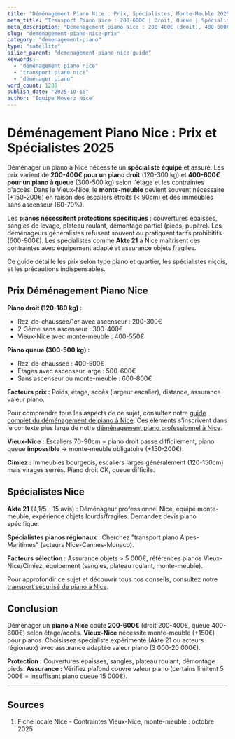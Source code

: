 ```yaml
---
title: "Déménagement Piano Nice : Prix, Spécialistes, Monte-Meuble 2025"
meta_title: "Transport Piano Nice : 200-600€ | Droit, Queue | Spécialistes"
meta_description: "Déménagement piano Nice : 200-400€ (droit), 400-600€ (queue). Spécialistes, monte-meuble Vieux-Nice +150€, protection. Akte 21. Guide."
slug: "demenagement-piano-nice-prix"
category: "demenagement-piano"
type: "satellite"
pilier_parent: "demenagement-piano-nice-guide"
keywords:
  - "déménagement piano nice"
  - "transport piano nice"
  - "déménager piano"
word_count: 1200
publish_date: "2025-10-16"
author: "Équipe Moverz Nice"
---
```


# Déménagement Piano Nice : Prix et Spécialistes 2025

Déménager un piano à Nice nécessite un **spécialiste équipé** et assuré. Les prix varient de **200-400€ pour un piano droit** (120-300 kg) et **400-600€ pour un piano à queue** (300-500 kg) selon l'étage et les contraintes d'accès. Dans le Vieux-Nice, le **monte-meuble** devient souvent nécessaire (+150-200€) en raison des escaliers étroits (< 90cm) et des immeubles sans ascenseur (60-70%).

Les **pianos nécessitent protections spécifiques** : couvertures épaisses, sangles de levage, plateau roulant, démontage partiel (pieds, pupitre). Les déménageurs généralistes refusent souvent ou pratiquent tarifs prohibitifs (600-900€). Les spécialistes comme **Akte 21** à Nice maîtrisent ces contraintes avec équipement adapté et assurance objets fragiles.

Ce guide détaille les prix selon type piano et quartier, les spécialistes niçois, et les précautions indispensables.

## Prix Déménagement Piano Nice

**Piano droit (120-180 kg) :**
- Rez-de-chaussée/1er avec ascenseur : 200-300€
- 2-3ème sans ascenseur : 300-400€
- Vieux-Nice avec monte-meuble : 400-550€

**Piano queue (300-500 kg) :**
- Rez-de-chaussée : 400-500€
- Étages avec ascenseur large : 500-600€
- Sans ascenseur ou monte-meuble : 600-800€

**Facteurs prix :** Poids, étage, accès (largeur escalier), distance, assurance valeur piano.

Pour comprendre tous les aspects de ce sujet, consultez notre [guide complet du déménagement de piano à Nice](/blog/piano/demenagement-piano-nice-guide). Ces éléments s'inscrivent dans le contexte plus large de notre [déménagement piano professionnel à Nice](/blog/piano/demenagement-piano-nice-guide).


**Vieux-Nice :** Escaliers 70-90cm = piano droit passe difficilement, piano queue **impossible** → monte-meuble obligatoire (+150-200€).

**Cimiez :** Immeubles bourgeois, escaliers larges généralement (120-150cm) mais virages serrés. Piano droit OK, queue difficile.

## Spécialistes Nice

**Akte 21** (4,1/5 - 15 avis) : Déménageur professionnel Nice, équipé monte-meuble, expérience objets lourds/fragiles. Demandez devis piano spécifique.

**Spécialistes pianos régionaux :** Cherchez "transport piano Alpes-Maritimes" (acteurs Nice-Cannes-Monaco).

**Facteurs sélection :** Assurance objets > 5 000€, références pianos Vieux-Nice/Cimiez, équipement (sangles, plateau roulant, monte-meuble).


Pour approfondir ce sujet et découvrir tous nos conseils, consultez notre [transport sécurisé de piano à Nice](/blog/piano/demenagement-piano-nice-guide).

## Conclusion

Déménager un **piano à Nice** coûte **200-600€** (droit 200-400€, queue 400-600€) selon étage/accès. **Vieux-Nice** nécessite monte-meuble (+150€) pour pianos. Choisissez spécialiste expérimenté (Akte 21 ou acteurs régionaux) avec assurance adaptée valeur piano (3 000-20 000€).

**Protection :** Couvertures épaisses, sangles, plateau roulant, démontage pieds. **Assurance :** Vérifiez plafond couvre valeur piano (certains limitent 5 000€ = insuffisant piano queue 15 000€).

---

## Sources

1. Fiche locale Nice - Contraintes Vieux-Nice, monte-meuble : octobre 2025


